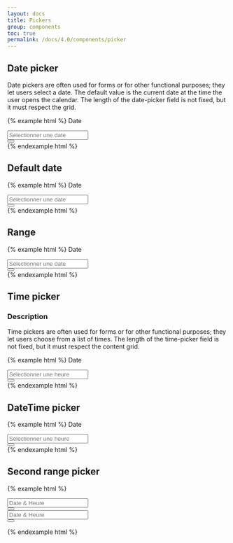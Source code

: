 ```yaml
---
layout: docs
title: Pickers
group: components
toc: true
permalink: /docs/4.0/components/picker
---
```


## Date picker

Date pickers are often used for forms or for other functional purposes; they let users select a date. The default value is the current date at the time the user opens the calendar. The length of the date-picker field is not fixed, but it must respect the grid.

{% example html %}
<label class="font-weight-medium mb-2">Date</label>
<div data-component="picker">
  <div class="input-group" data-toggle>
    <div class="form-control-container">
      <input type="text" class="form-control" placeholder="Sélectionner une date" data-input>
      <span class="form-control-state"></span>
    </div>
    <div class="input-group-append">
      <button type="button" class="btn btn-primary btn-only-icon" data-role="btn">
        <i class="icons-calendar" aria-hidden="true"></i>
      </button>
    </div>
  </div>
</div>
{% endexample html %}

## Default date

{% example html %}
<label class="font-weight-medium mb-2">Date</label>
<div data-component="picker" data-default-date="2017-02-26">
  <div class="input-group" data-toggle>
    <div class="form-control-container">
      <input type="text" class="form-control" placeholder="Sélectionner une date" data-input>
      <span class="form-control-state"></span>
    </div>
    <div class="input-group-append">
      <button type="button" class="btn btn-primary btn-only-icon" data-role="btn">
        <i class="icons-calendar" aria-hidden="true"></i>
      </button>
    </div>
  </div>
</div>
{% endexample html %}

## Range

{% example html %}
<label class="font-weight-medium mb-2">Date</label>
<div data-component="picker" data-mode="range">
  <div class="input-group" data-toggle>
    <div class="form-control-container">
      <input type="text" class="form-control" placeholder="Sélectionner une date" data-input>
      <span class="form-control-state"></span>
    </div>
    <div class="input-group-append">
      <button type="button" class="btn btn-primary btn-only-icon" data-role="btn">
        <i class="icons-calendar" aria-hidden="true"></i>
      </button>
    </div>
  </div>
</div>
{% endexample html %}

## Time picker

### Description

Time pickers are often used for forms or for other functional purposes; they let users choose from a list of times.
The length of the time-picker field is not fixed, but it must respect the content grid.

{% example html %}
<label class="font-weight-medium mb-2">Date</label>
<div data-component="picker" data-mode="time">
  <div class="input-group" data-toggle>
    <div class="form-control-container">
      <input type="text" class="form-control" placeholder="Sélectionner une heure" data-input>
      <span class="form-control-state"></span>
    </div>
    <div class="input-group-append">
      <button type="button" class="btn btn-primary btn-only-icon" data-role="btn">
        <i class="icons-calendar-time" aria-hidden="true"></i>
      </button>
    </div>
  </div>
</div>
{% endexample html %}

## DateTime picker

{% example html %}
<label class="font-weight-medium mb-2">Date</label>
<div data-component="picker" data-enable-time="true">
  <div class="input-group" data-toggle>
    <div class="form-control-container">
      <input type="text" class="form-control" placeholder="Sélectionner une heure" data-input>
      <span class="form-control-state"></span>
    </div>
    <div class="input-group-append">
      <button type="button" class="btn btn-primary btn-only-icon" data-role="btn">
        <i class="icons-calendar-time" aria-hidden="true"></i>
      </button>
    </div>
  </div>
</div>
{% endexample html %}

## Second range picker

{% example html %}
<form autocomplete="false">
  <div class="row">
    <div class="col">
      <div data-component="picker" data-second-range="#secondRangeInput">
        <div class="input-group">
          <div class="form-control-container">
            <input type="text" class="form-control" placeholder="Date & Heure" data-input>
            <span class="form-control-state"></span>
          </div>
          <div class="input-group-append">
            <button type="button" class="btn btn-primary btn-only-icon" data-toggle>
              <i class="icons-calendar" aria-hidden="true"></i>
            </button>
          </div>
        </div>
        <div class="dropdown-menu" data-role="menu">
        </div>
      </div>
    </div>
    <div class="col">
      <div class="input-group">
        <div class="form-control-container">
          <input id="secondRangeInput" type="text" class="form-control" placeholder="Date & Heure" data-input>
          <span class="form-control-state"></span>
        </div>
        <div class="input-group-append">
          <button type="button" class="btn btn-primary btn-only-icon" data-toggle>
            <i class="icons-calendar" aria-hidden="true"></i>
          </button>
        </div>
      </div>
    </div>
  </div>
</form>
{% endexample html %}
